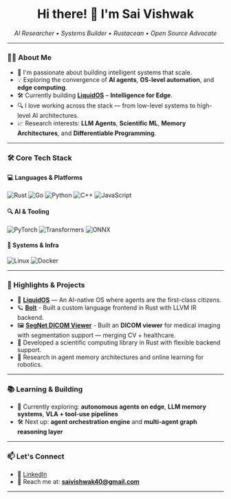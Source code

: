 <h1 align="center">Hi there! 👋 I'm Sai Vishwak</h1>

<p align="center">
  <em>AI Researcher • Systems Builder • Rustacean • Open Source Advocate</em>
</p>

---

### 👨‍💻 About Me

- 🧠 I'm passionate about building intelligent systems that scale.
- 💡 Exploring the convergence of **AI agents**, **OS-level automation**, and **edge computing**.
- 🛠️ Currently building [**LiquidOS**](https://github.com/liquidos-ai) – **Intelligence for Edge**.
- 🔍 I love working across the stack — from low-level systems to high-level AI architectures.
- 📈 Research interests: **LLM Agents**, **Scientific ML**, **Memory Architectures**, and **Differentiable Programming**.

---

### 🛠️ Core Tech Stack

#### 💻 Languages & Platforms
![Rust](https://img.shields.io/badge/-Rust-05122A?style=flat&logo=rust)
![Go](https://img.shields.io/badge/-Go-05122A?style=flat&logo=go)
![Python](https://img.shields.io/badge/-Python-05122A?style=flat&logo=python)
![C++](https://img.shields.io/badge/-C++-05122A?style=flat&logo=c%2B%2B)
![JavaScript](https://img.shields.io/badge/-JavaScript-05122A?style=flat&logo=javascript)

#### 🔍 AI & Tooling
![PyTorch](https://img.shields.io/badge/-PyTorch-05122A?style=flat&logo=pytorch)
![Transformers](https://img.shields.io/badge/-Transformers-05122A?style=flat&logo=huggingface)
![ONNX](https://img.shields.io/badge/-ONNX-05122A?style=flat&logo=onnx)

#### 🧰 Systems & Infra
![Linux](https://img.shields.io/badge/-Linux-05122A?style=flat&logo=linux)
![Docker](https://img.shields.io/badge/-Docker-05122A?style=flat&logo=docker)

---

### 🚀 Highlights & Projects

- 🧠 **[LiquidOS](https://github.com/liquidos-ai)** — An AI-native OS where agents are the first-class citizens.
- 🪐 **[Bolt](http://github.com/saivishwak/bolt)** - Built a custom language frontend in Rust with LLVM IR backend.
- 🖼️ [**SegNet DICOM Viewer**](https://github.com/saivishwak/segnet) - Built an **DICOM viewer** for medical imaging with segmentation support — merging CV + healthcare.
- 🧮 Developed a scientific computing library in Rust with flexible backend support.
- 🤖 Research in agent memory architectures and online learning for robotics.

---

### 📚 Learning & Building

- 📘 Currently exploring: **autonomous agents on edge**, **LLM memory systems**, **VLA + tool-use pipelines**
- 🛠️ Next up: **agent orchestration engine** and **multi-agent graph reasoning layer**

---


### 📫 Let's Connect

- 🔗 [LinkedIn](https://www.linkedin.com/in/sai-vishwak-korimerla/)
- 📨 Reach me at: **saivishwak40@gmail.com**

---
